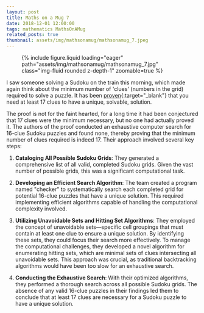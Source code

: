 ```yaml
---
layout: post
title: Maths on a Mug 7
date: 2018-12-01 12:00:00
tags: mathematics MathsOnAMug
related_posts: true
thumbnail: assets/img/mathsonamug/mathsonamug_7.jpeg
---
```


<div class="row mt-3">
    <div class="col-sm mt-3 mt-md-0">
        <figure>
            {% include figure.liquid loading="eager" path="assets/img/mathsonamug/mathsonamug_7.jpg" class="img-fluid rounded z-depth-1" zoomable=true %}
        </figure>
    </div>
</div>

I saw someone solving a Sudoku on the train this morning, which made again think about the minimum number of 'clues' (numbers in the grid) required to solve a puzzle. It has been [proven](https://arxiv.org/pdf/1201.0749){:target="\_blank"} that you need at least 17 clues to have a unique, solvable, solution.

The proof is not for the faint hearted, for a long time it had been conjectured that 17 clues were the minimum necessary, but no one had actually proved it. The authors of the proof conducted an exhaustive computer search for 16-clue Sudoku puzzles and found none, thereby proving that the minimum number of clues required is indeed 17. Their approach involved several key steps:

1. **Cataloging All Possible Sudoku Grids**: They generated a comprehensive list of all valid, completed Sudoku grids. Given the vast number of possible grids, this was a significant computational task.

2. **Developing an Efficient Search Algorithm**: The team created a program named "checker" to systematically search each completed grid for potential 16-clue puzzles that have a unique solution. This required implementing efficient algorithms capable of handling the computational complexity involved.

3. **Utilizing Unavoidable Sets and Hitting Set Algorithms**: They employed the concept of unavoidable sets—specific cell groupings that must contain at least one clue to ensure a unique solution. By identifying these sets, they could focus their search more effectively. To manage the computational challenges, they developed a novel algorithm for enumerating hitting sets, which are minimal sets of clues intersecting all unavoidable sets. This approach was crucial, as traditional backtracking algorithms would have been too slow for an exhaustive search.

4. **Conducting the Exhaustive Search**: With their optimized algorithms, they performed a thorough search across all possible Sudoku grids. The absence of any valid 16-clue puzzles in their findings led them to conclude that at least 17 clues are necessary for a Sudoku puzzle to have a unique solution.
